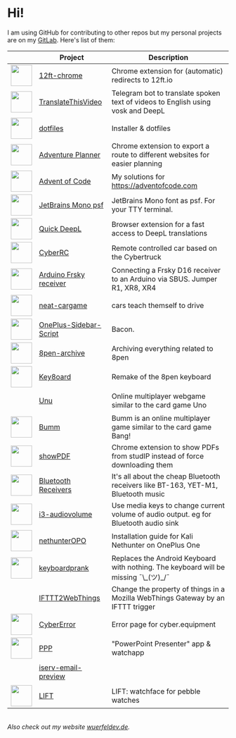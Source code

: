 # Hi!
I am using GitHub for contributing to other repos but my personal projects are on my [GitLab](https://gitlab.com/WuerfelDev). Here's list of them:

|| Project | Description
---|---|---
<a href='https://gitlab.com/WuerfelDev/12ft-chrome'><img src='https://gitlab.com/uploads/-/system/project/avatar/34358203/12ft-chrome.png' height='48'></a>|<a href='https://gitlab.com/WuerfelDev/12ft-chrome'>12ft-chrome</a>|Chrome extension for (automatic) redirects to 12ft.io
<a href='https://gitlab.com/WuerfelDev/translatethisvideo'><img src='https://gitlab.com/uploads/-/system/project/avatar/34141297/streamline-icon-video-bubble-share_48x48.PNG' height='48'></a>|<a href='https://gitlab.com/WuerfelDev/translatethisvideo'>TranslateThisVideo</a>|Telegram bot to translate spoken text of videos to English using vosk and DeepL
<a href='https://gitlab.com/WuerfelDev/dotfiles'><img src='https://gitlab.com/uploads/-/system/project/avatar/18529898/logo.png' height='48'></a>|<a href='https://gitlab.com/WuerfelDev/dotfiles'>dotfiles</a>|Installer & dotfiles
<a href='https://gitlab.com/WuerfelDev/adventure-planner'><img src='https://gitlab.com/uploads/-/system/project/avatar/28348274/adventure-planner-128.png' height='48'></a>|<a href='https://gitlab.com/WuerfelDev/adventure-planner'>Adventure Planner</a>|Chrome extension to export a route to different websites for easier planning
<a href='https://gitlab.com/WuerfelDev/advent-of-code'><img src='https://gitlab.com/uploads/-/system/project/avatar/22814725/favicon.png' height='48'></a>|<a href='https://gitlab.com/WuerfelDev/advent-of-code'>Advent of Code</a>|My solutions for https://adventofcode.com
<a href='https://gitlab.com/WuerfelDev/JetBrains-Mono-psf'><img src='https://gitlab.com/uploads/-/system/project/avatar/30174239/screenshot_20211005_02-30-04.png' height='48'></a>|<a href='https://gitlab.com/WuerfelDev/JetBrains-Mono-psf'>JetBrains Mono psf</a>|JetBrains Mono font as psf. For your TTY terminal.
<a href='https://gitlab.com/WuerfelDev/quick-deepl'><img src='https://gitlab.com/uploads/-/system/project/avatar/27490615/quick-deepl128.png' height='48'></a>|<a href='https://gitlab.com/WuerfelDev/quick-deepl'>Quick DeepL</a>|Browser extension for a fast access to DeepL translations
<a href='https://gitlab.com/WuerfelDev/cyberrc'><img src='https://gitlab.com/uploads/-/system/project/avatar/27205439/tesla-cybertruck-movilidadhoy_04.jpg' height='48'></a>|<a href='https://gitlab.com/WuerfelDev/cyberrc'>CyberRC</a>|Remote controlled car based on the Cybertruck
<a href='https://gitlab.com/WuerfelDev/arduino-frsky-receiver'><img src='https://gitlab.com/uploads/-/system/project/avatar/27160546/FrSky_x8r.jpg' height='48'></a>|<a href='https://gitlab.com/WuerfelDev/arduino-frsky-receiver'>Arduino Frsky receiver</a>|Connecting a Frsky D16 receiver to an Arduino via SBUS.  Jumper R1, XR8, XR4
<a href='https://gitlab.com/WuerfelDev/neat-cargame'><img src='https://gitlab.com/uploads/-/system/project/avatar/25842643/car_first.png' height='48'></a>|<a href='https://gitlab.com/WuerfelDev/neat-cargame'>neat-cargame</a>|cars teach themself to drive
<a href='https://gitlab.com/WuerfelDev/OnePlus-Sidebar-Script'><img src='https://gitlab.com/uploads/-/system/project/avatar/17663908/OnePlus_L_Red_RGB.png' height='48'></a>|<a href='https://gitlab.com/WuerfelDev/OnePlus-Sidebar-Script'>OnePlus-Sidebar-Script</a>|Bacon. 
<a href='https://gitlab.com/WuerfelDev/8pen-archive'><img src='https://gitlab.com/uploads/-/system/project/avatar/22329987/unnamed.jpg' height='48'></a>|<a href='https://gitlab.com/WuerfelDev/8pen-archive'>8pen-archive</a>|Archiving everything related to 8pen
<a href='https://gitlab.com/WuerfelDev/Key8oard'><img src='https://gitlab.com/uploads/-/system/project/avatar/14082469/photo_2020-09-09_00-16-26.jpg' height='48'></a>|<a href='https://gitlab.com/WuerfelDev/Key8oard'>Key8oard</a>|Remake of the 8pen keyboard
<a href='https://gitlab.com/WuerfelDev/unu'><img src='data:image/gif;base64,R0lGODlhAQABAIAAAP///wAAACH5BAEAAAAALAAAAAABAAEAAAICRAEAOw==' height='48'></a>|<a href='https://gitlab.com/WuerfelDev/unu'>Unu</a>|Online multiplayer webgame similar to the card game Uno
<a href='https://gitlab.com/WuerfelDev/Bumm'><img src='https://gitlab.com/uploads/-/system/project/avatar/18904377/sheriffstar.png' height='48'></a>|<a href='https://gitlab.com/WuerfelDev/Bumm'>Bumm</a>|Bumm is an online multiplayer game similar to the card game Bang!
<a href='https://gitlab.com/WuerfelDev/showpdf'><img src='https://gitlab.com/uploads/-/system/project/avatar/16565141/document-pictogram.png' height='48'></a>|<a href='https://gitlab.com/WuerfelDev/showpdf'>showPDF</a>|Chrome extension to show PDFs from studIP instead of force downloading them
<a href='https://gitlab.com/WuerfelDev/bluetooth-receivers'><img src='https://gitlab.com/uploads/-/system/project/avatar/17201376/receiver_compressed.png' height='48'></a>|<a href='https://gitlab.com/WuerfelDev/bluetooth-receivers'>Bluetooth Receivers</a>|It's all about the cheap Bluetooth receivers like BT-163, YET-M1, Bluetooth music 
<a href='https://gitlab.com/WuerfelDev/i3-audiovolume'><img src='https://gitlab.com/uploads/-/system/project/avatar/8090684/audio.png' height='48'></a>|<a href='https://gitlab.com/WuerfelDev/i3-audiovolume'>i3-audiovolume</a>|Use media keys to change current volume of audio output. eg for Bluetooth audio sink
<a href='https://gitlab.com/WuerfelDev/nethunterOPO'><img src='https://gitlab.com/uploads/-/system/project/avatar/13678541/nethunterlogo.png' height='48'></a>|<a href='https://gitlab.com/WuerfelDev/nethunterOPO'>nethunterOPO</a>|Installation guide for Kali Nethunter on OnePlus One
<a href='https://gitlab.com/WuerfelDev/keyboardprank'><img src='https://gitlab.com/uploads/-/system/project/avatar/13535056/Logo512.png' height='48'></a>|<a href='https://gitlab.com/WuerfelDev/keyboardprank'>keyboardprank</a>|Replaces the Android Keyboard with nothing. The keyboard will be missing ¯\\\_(ツ)\_/¯
<a href='https://gitlab.com/WuerfelDev/ifttt2webthings'><img src='data:image/gif;base64,R0lGODlhAQABAIAAAP///wAAACH5BAEAAAAALAAAAAABAAEAAAICRAEAOw==' height='48'></a>|<a href='https://gitlab.com/WuerfelDev/ifttt2webthings'>IFTTT2WebThings</a>|Change the property of things in a Mozilla WebThings Gateway by an IFTTT trigger
<a href='https://gitlab.com/WuerfelDev/CyberError'><img src='https://gitlab.com/uploads/-/system/project/avatar/7495427/cybererror.png' height='48'></a>|<a href='https://gitlab.com/WuerfelDev/CyberError'>CyberError</a>|Error page for cyber.equipment
<a href='https://gitlab.com/WuerfelDev/PPP'><img src='https://gitlab.com/uploads/-/system/project/avatar/6941157/ppp.png' height='48'></a>|<a href='https://gitlab.com/WuerfelDev/PPP'>PPP</a>|"PowerPoint Presenter" app & watchapp
<a href='https://gitlab.com/WuerfelDev/iserv-email-preview'><img src='data:image/gif;base64,R0lGODlhAQABAIAAAP///wAAACH5BAEAAAAALAAAAAABAAEAAAICRAEAOw==' height='48'></a>|<a href='https://gitlab.com/WuerfelDev/iserv-email-preview'>iserv-email-preview</a>|
<a href='https://gitlab.com/WuerfelDev/LIFT'><img src='https://gitlab.com/uploads/-/system/project/avatar/6715495/LIFT.gif' height='48'></a>|<a href='https://gitlab.com/WuerfelDev/LIFT'>LIFT</a>|LIFT: watchface for pebble watches

<br>*Also check out my website [wuerfeldev.de](https://wuerfeldev.de).*